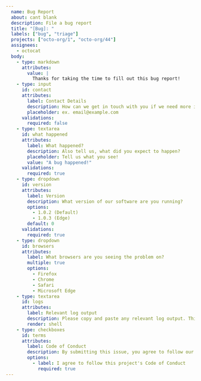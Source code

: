 ```yaml
---
  name: Bug Report 
  about: cant blank
  description: File a bug report
  title: "[Bug]: "
  labels: ["bug", "triage"]
  projects: ["octo-org/1", "octo-org/44"]
  assignees: 
    - octocat
  body: 
    - type: markdown
      attributes: 
        value: | 
          Thanks for taking the time to fill out this bug report!
    - type: input
      id: contact
      attributes: 
        label: Contact Details
        description: How can we get in touch with you if we need more info? 
        placeholder: ex. email@example.com
      validations: 
        required: false
    - type: textarea
      id: what happened
      attributes: 
        label: What happened?
        description: Also tell us, what did you expect to happen? 
        placeholder: Tell us what you see!
        value: "A bug happened!"
      validations: 
        required: true
    - type: dropdown
      id: version
      attributes: 
        label: Version
        description: What version of our software are you running?
        options: 
          - 1.0.2 (Default)
          - 1.0.3 (Edge)
        default: 0
      validations: 
        required: true
    - type: dropdown
      id: browsers
      attributes: 
        label: What browsers are you seeing the problem on?
        multiple: true
        options: 
          - Firefox
          - Chrome
          - Safari
          - Microsoft Edge
    - type: textarea
      id: logs
      attributes: 
        label: Relevant log output
        description: Please copy and paste any relevant log output. This will be automatically formatted into code, so no need for backticks.
        render: shell
    - type: checkboxes
      id: terms
      attributes: 
        label: Code of Conduct
        description: By submitting this issue, you agree to follow our [Code of Conduct] (https://example.com)
        options: 
          - label: I agree to follow this project's Code of Conduct 
            required: true
---
```

